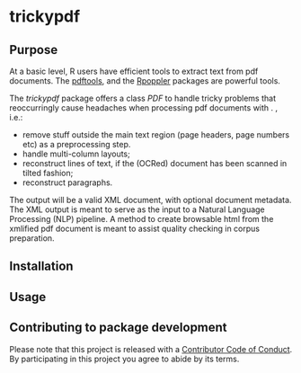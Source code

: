 
<!-- README.md is generated from README.Rmd. Please edit that file -->
trickypdf
=========

Purpose
-------

At a basic level, R users have efficient tools to extract text from pdf documents. The [pdftools](https://CRAN.R-project.org/package=pdftools), and the [Rpoppler](https://CRAN.R-project.org/package=Rpoppler) packages are powerful tools.

The *trickypdf* package offers a class *PDF* to handle tricky problems that reoccurringly cause headaches when processing pdf documents with . , i.e.:

-   remove stuff outside the main text region (page headers, page numbers etc) as a preprocessing step.
-   handle multi-column layouts;
-   reconstruct lines of text, if the (OCRed) document has been scanned in tilted fashion;
-   reconstruct paragraphs.

The output will be a valid XML document, with optional document metadata. The XML output is meant to serve as the input to a Natural Language Processing (NLP) pipeline. A method to create browsable html from the xmlified pdf document is meant to assist quality checking in corpus preparation.

Installation
------------

Usage
-----

Contributing to package development
-----------------------------------

Please note that this project is released with a [Contributor Code of Conduct](CONDUCT.md). By participating in this project you agree to abide by its terms.
